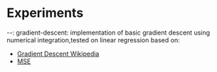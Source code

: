 # Experiments

--: gradient-descent: implementation of basic gradient descent using 
numerical integration,tested on linear regression based on:

- [Gradient Descent 
Wikipedia](https://en.wikipedia.org/wiki/Gradient_descent)
- [MSE](https://en.wikipedia.org/wiki/Mean_squared_error)

